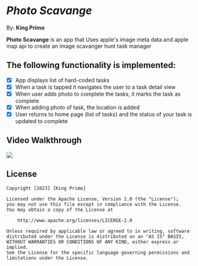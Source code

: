 # *Photo Scavange*

By: **King Primo**

**Photo Scavange** is an app that Uses apple's image meta data and apple map api to create an image scavanger hunt task manager

## The following functionality is implemented:

- [x] App displays list of hard-coded tasks
- [x] When a task is tapped it navigates the user to a task detail view
- [x] When user adds photo to complete the tasks, it marks the task as complete
- [x] When adding photo of task, the location is added
- [x] User returns to home page (list of tasks) and the status of your task is updated to complete

## Video Walkthrough

<div>
    <a href="https://www.loom.com/share/205cae128fdc494d8f4de798e6cf4fd7">
    </a>
    <a href="https://www.loom.com/share/205cae128fdc494d8f4de798e6cf4fd7">
      <img style="max-width:300px;" src="https://cdn.loom.com/sessions/thumbnails/205cae128fdc494d8f4de798e6cf4fd7-with-play.gif">
    </a>
  </div>

## License

    Copyright [2023] [King Primo]

    Licensed under the Apache License, Version 2.0 (the "License");
    you may not use this file except in compliance with the License.
    You may obtain a copy of the License at

        http://www.apache.org/licenses/LICENSE-2.0

    Unless required by applicable law or agreed to in writing, software
    distributed under the License is distributed on an "AS IS" BASIS,
    WITHOUT WARRANTIES OR CONDITIONS OF ANY KIND, either express or implied.
    See the License for the specific language governing permissions and
    limitations under the License.
